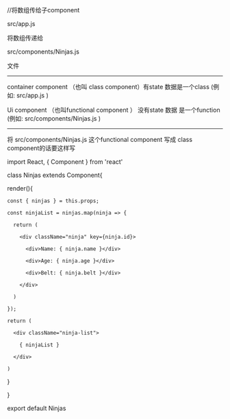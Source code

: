 //将数组传给子component


src/app.js 

将数组传递给

src/components/Ninjas.js 

文件

------------------------------------------------------

container component （也叫 class component）有state 数据是一个class   (例如: src/app.js )

Ui component （也叫functional component ） 没有state 数据 是一个function    (例如: src/components/Ninjas.js )


-------------------------------------------------------

将 src/components/Ninjas.js  这个functional component 写成 class component的话要这样写



import React, { Component } from 'react'

class Ninjas extends Component{

  render(){
  
    const { ninjas } = this.props;
    
    const ninjaList = ninjas.map(ninja => {
    
      return (
      
        <div className="ninja" key={ninja.id}>
        
          <div>Name: { ninja.name }</div>
          
          <div>Age: { ninja.age }</div>
          
          <div>Belt: { ninja.belt }</div>
          
        </div>
        
      )
      
    });
    
    return (
    
      <div className="ninja-list">
      
        { ninjaList }
        
      </div>
      
    )
    
  }
  
}

export default Ninjas

